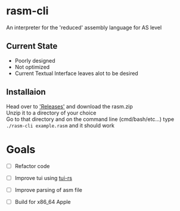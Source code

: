 # rasm-cli
An  interpreter for the 'reduced' assembly language for AS level

## Current State
- Poorly designed
- Not optimized
- Current Textual Interface leaves alot to be desired

## Installaion
Head over to ['Releases'](https://github.com/SirMixalotMixalot/rasm-cli/releases) and download the rasm.zip  
Unzip it to a directory of your choice  
Go to that directory and on the command line (cmd/bash/etc...) type `./rasm-cli example.rasm` and it should work

# Goals
- [ ] Refactor code
- [ ] Improve tui using [tui-rs](https://github.com/fdehau/tui-rs)
- [ ] Improve parsing of asm file 
- [ ] Build for x86_64 Apple

